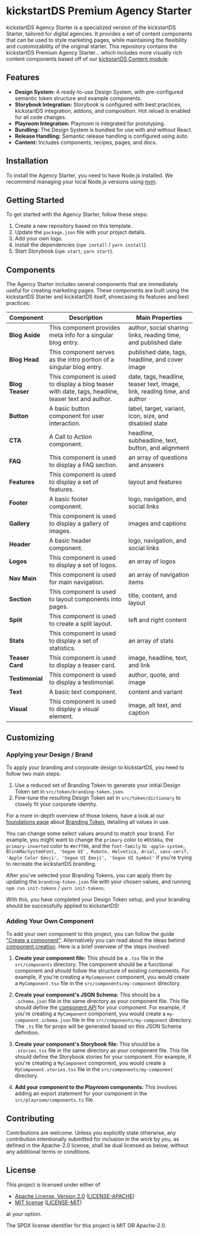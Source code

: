 # kickstartDS Premium Agency Starter

kickstartDS Agency Starter is a specialized version of the kickstartDS Starter, tailored for digital agencies. It provides a set of content components that can be used to style marketing pages, while maintaining the flexibility and customizability of the original starter. This repository contains the kickstartDS Premium Agency Starter... which includes more visually rich content components based off of our [kickstartDS Content module](https://www.kickstartds.com/content-module/).

## Features

- **Design System:** A ready-to-use Design System, with pre-configured semantic token structure and example components.
- **Storybook Integration:** Storybook is configured with best practices, kickstartDS integration, addons, and composition. Hot reload is enabled for all code changes.
- **Playroom Integration:** Playroom is integrated for prototyping.
- **Bundling:** The Design System is bundled for use with and without React.
- **Release Handling:** Semantic release handling is configured using auto.
- **Content:** Includes components, recipes, pages, and docs.

## Installation

To install the Agency Starter, you need to have Node.js installed. We recommend managing your local Node.js versions using [nvm](https://github.com/nvm-sh/nvm).

## Getting Started

To get started with the Agency Starter, follow these steps:

1. Create a new repository based on this template.
2. Update the `package.json` file with your project details.
3. Add your own logo.
4. Install the dependencies (`npm install` / `yarn install`).
5. Start Storybook (`npm start`, `yarn start`).

## Components

The Agency Starter includes several components that are immediately useful for creating marketing pages. These components are built using the kickstartDS Starter and kickstartDS itself, showcasing its features and best practices:

| Component       | Description                                                                                        | Main Properties                                                          |
| --------------- | -------------------------------------------------------------------------------------------------- | ------------------------------------------------------------------------ |
| **Blog Aside**  | This component provides meta info for a singular blog entry.                                       | author, social sharing links, reading time, and published date           |
| **Blog Head**   | This component serves as the intro portion of a singular blog entry.                               | published date, tags, headline, and cover image                          |
| **Blog Teaser** | This component is used to display a blog teaser with date, tags, headline, teaser text and author. | date, tags, headline, teaser text, image, link, reading time, and author |
| **Button**      | A basic button component for user interaction.                                                     | label, target, variant, icon, size, and disabled state                   |
| **CTA**         | A Call to Action component.                                                                        | headline, subheadline, text, button, and alignment                       |
| **FAQ**         | This component is used to display a FAQ section.                                                   | an array of questions and answers                                        |
| **Features**    | This component is used to display a set of features.                                               | layout and features                                                      |
| **Footer**      | A basic footer component.                                                                          | logo, navigation, and social links                                       |
| **Gallery**     | This component is used to display a gallery of images.                                             | images and captions                                                      |
| **Header**      | A basic header component.                                                                          | logo, navigation, and social links                                       |
| **Logos**       | This component is used to display a set of logos.                                                  | an array of logos                                                        |
| **Nav Main**    | This component is used for main navigation.                                                        | an array of navigation items                                             |
| **Section**     | This component is used to layout components into pages.                                            | title, content, and layout                                               |
| **Split**       | This component is used to create a split layout.                                                   | left and right content                                                   |
| **Stats**       | This component is used to display a set of statistics.                                             | an array of stats                                                        |
| **Teaser Card** | This component is used to display a teaser card.                                                   | image, headline, text, and link                                          |
| **Testimonial** | This component is used to display a testimonial.                                                   | author, quote, and image                                                 |
| **Text**        | A basic text component.                                                                            | content and variant                                                      |
| **Visual**      | This component is used to display a visual element.                                                | image, alt text, and caption                                             |

## Customizing

### Applying your Design / Brand

To apply your branding and corporate design to kickstartDS, you need to follow two main steps:

1. Use a reduced set of Branding Token to generate your initial Design Token set in `src/token/branding-token.json`.
2. Fine-tune the resulting Design Token set in `src/token/dictionary` to closely fit your corporate identity.

For a more in-depth overview of those tokens, have a look at our [foundations page](https://www.kickstartds.com/docs/foundations/token/) about [Branding Token](https://www.kickstartds.com/docs/foundations/token/branding-token/), detailing all values in use.

You can change some select values around to match your brand. For example, you might want to change the `primary` color to `#05566a`, the `primary-inverted` color to `#ecff00`, and the `font-family` to `-apple-system, BlinkMacSystemFont, 'Segoe UI', Roboto, Helvetica, Arial, sans-serif, 'Apple Color Emoji', 'Segoe UI Emoji', 'Segoe UI Symbol'` if you're trying to recreate the kickstartDS branding.

After you've selected your Branding Tokens, you can apply them by updating the `branding-token.json` file with your chosen values, and running `npm run init-tokens` / `yarn init-tokens`.

With this, you have completed your Design Token setup, and your branding should be successfully applied to kickstartDS!

### Adding Your Own Component

To add your own component to this project, you can follow the guide ["Create a component"](https://www.kickstartds.com/docs/guides/examples/components/teaser-card/). Alternatively you can read about the ideas behind [component creation](https://www.kickstartds.com/docs/guides/components/create/). Here is a brief overview of the steps involved:

1. **Create your component file:** This should be a `.tsx` file in the `src/components` directory. The component should be a functional component and should follow the structure of existing components. For example, if you're creating a `MyComponent` component, you would create a `MyComponent.tsx` file in the `src/components/my-component` directory.

2. **Create your component's JSON Schema:** This should be a `.schema.json` file in the same directory as your component file. This file should define the [component API](https://www.kickstartds.com/docs/foundations/components/component-api/) for your component. For example, if you're creating a `MyComponent` component, you would create a `my-component.schema.json` file in the `src/components/my-component` directory. The `.ts` file for props will be generated based on this JSON Schema definition.

3. **Create your component's Storybook file:** This should be a `.stories.tsx` file in the same directory as your component file. This file should define the Storybook stories for your component. For example, if you're creating a `MyComponent` component, you would create a `MyComponent.stories.tsx` file in the `src/components/my-component` directory.

4. **Add your component to the Playroom components:** This involves adding an export statement for your component in the `src/playroom/components.ts` file.

## Contributing

Contributions are welcome. Unless you explicitly state otherwise, any contribution intentionally submitted for inclusion in the work by you, as defined in the Apache-2.0 license, shall be dual licensed as below, without any additional terms or conditions.

## License

This project is licensed under either of

- [Apache License, Version 2.0](https://www.apache.org/licenses/LICENSE-2.0) ([LICENSE-APACHE](LICENSE-APACHE))
- [MIT license](https://opensource.org/license/mit/) ([LICENSE-MIT](LICENSE-MIT))

at your option.

The SPDX license identifier for this project is MIT OR Apache-2.0.
